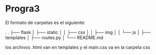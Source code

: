 Progra3
=======
El formato de carpetas es el siguiente:

.
.
├── flask
│   ├── static
│   │   ├── css
│   │   ├── img
│   │   └── js
│   ├── templates
│   ├── routes.py
│   └── README.md

los archivos .html van en templates y el main.css va en la carpeta css
